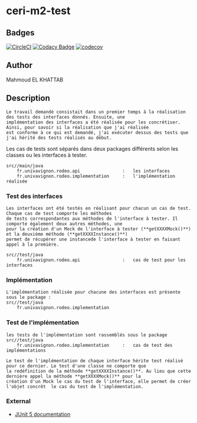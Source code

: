 # ceri-m2-test 

## Badges

[![CircleCI](https://circleci.com/gh/ELKHATTABMAHMOUD/ceri-m1-test-2017.svg?style=svg)](https://circleci.com/gh/ELKHATTABMAHMOUD/ceri-m1-test-2017)
[![Codacy Badge](https://api.codacy.com/project/badge/Grade/c9b8623b251146b1abeca46c52eb617c)](https://www.codacy.com/app/elkhattab.mahmoud/ceri-m1-test-2017?utm_source=github.com&amp;utm_medium=referral&amp;utm_content=ELKHATTABMAHMOUD/ceri-m1-test-2017&amp;utm_campaign=Badge_Grade)
[![codecov](https://codecov.io/gh/ELKHATTABMAHMOUD/ceri-m1-test-2017/branch/master/graph/badge.svg)](https://codecov.io/gh/ELKHATTABMAHMOUD/ceri-m1-test-2017)

## Author

Mahmoud EL KHATTAB

## Description
	Le travail demandé consistait dans un premier temps à la réalisation des tests des interfaces donnés. Ensuite, une
	implémentation des interfaces a été réalisée pour les concrétiser. Ainsi, pour savoir si la réalisation que j'ai réalisée 
	est conforme à ce qui est demandé, j'ai exécuter dessus des tests que j'ai hérité des tests réalisés au début. 

Les cas de tests sont séparés dans deux packages différents selon les classes ou les interfaces à tester. 

	src//main/java
		fr.univavignon.rodeo.api 				:	les interfaces
		fr.univavignon.rodeo.implementation 	:	l'implémentation réalisée
	


### Test des interfaces
	Les interfaces ont été testés en réalisant pour chacun un cas de test. Chaque cas de test comporte les méthodes 
	de tests correspondantes aux méthodes de l'interface à tester. Il comporte également deux autres méthodes, une 
	pour la création d'un Mock de l'interface à tester (**getXXXXMock()**) et la deuxième méthode (**getXXXXInstance()**) 
	permet de récupérer une instancede l'interface à tester en faisant appel à la première.  

	src//test/java
		fr.univavignon.rodeo.api 				:  	cas de test pour les interfaces 
 
### Implémentation
	L'implémentation réalisée pour chacune des interfaces est présente sous le package :
	src//test/java
		fr.univavignon.rodeo.implementation 
	
### Test de l'implémentation
	les tests de l'implémentation sont rassemblés sous le package 
	src//test/java
		fr.univavignon.rodeo.implementation 	:	cas de test des implémentations
		
	Le test de l'implémentation de chaque interface hérite test réalisé pour ce dernier. Le test d'une classe ne comporte que 
	la redéfinition de la méthode **getXXXXInstance()**. Au lieu que cette dernière appel la méthode **getXXXXMock()** pour la 
	création d'un Mock le cas du test de l'interface, elle permet de créer l'objet concrêt  le cas du test de l'implémentation. 
	
### External

- [JUnit 5 documentation](http://junit.org/junit5/docs/current/user-guide)

